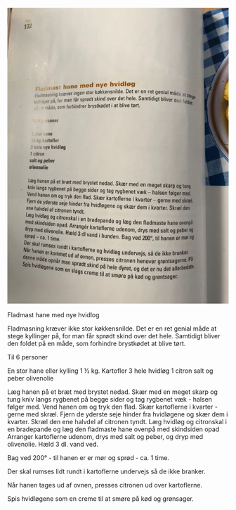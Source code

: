 ![fladmast hane med nye hvidlog](images/fladmast%20hane%20med%20nye%20hvidlog.png)

Fladmast hane med nye hvidlog

Fladmasning kræver ikke stor køkkensnilde. Det er en ret genial måde at stege kyllinger på, for man får sprødt skind over det hele. Samtidigt bliver den foldet på en måde, som forhindre brystkødet at blive tørt.

Til 6 personer

En stor hane eller kylling 1 ½ kg. Kartofler 3 hele hvidløg 1 citron salt og peber olivenolie

Læg hanen på et bræt med brystet nedad. Skær med en meget skarp og tung kniv langs rygbenet på begge sider og tag rygbenet væk - halsen følger med. Vend hanen om og tryk den flad. Skær kartoflerne i kvarter - gerne med skræl. Fjern de yderste seje hinder fra hvidløgene og skær dem i kvarter. Skræl den ene halvdel af citronen tyndt. Læg hvidløg og citronskal i en bradepande og læg den fladmaste hane ovenpå med skindsiden opad Arranger kartoflerne udenom, drys med salt og peber, og dryp med olivenolie. Hæld 3 dl. vand ved.

Bag ved 200° - til hanen er er mør og sprød - ca. 1 time.

Der skal rumses lidt rundt i kartoflerne undervejs så de ikke branker.

Når hanen tages ud af ovnen, presses citronen ud over kartoflerne.

Spis hvidløgene som en creme til at smøre på kød og grønsager.
